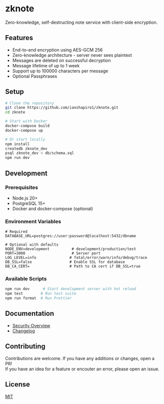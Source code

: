 # zknote

Zero-knowledge, self-destructing note service with client-side encryption.

## Features

- End-to-end encryption using AES-GCM 256
- Zero-knowledge architecture - server never sees plaintext
- Messages are deleted on successful decryption
- Message lifetime of up to 1 week
- Support up to 100000 characters per message
- Optional Passphrases

## Setup

```bash
# Clone the repository
git clone https://github.com/ianshapiro1/zknote.git
cd zknote

# Start with Docker
docker-compose build 
docker-compose up

# Or start locally
npm install
createdb zknote_dev
psql zknote_dev < db/schema.sql
npm run dev
```

## Development

### Prerequisites

- Node.js 20+
- PostgreSQL 15+
- Docker and docker-compose (optional)

### Environment Variables

```env
# Required
DATABASE_URL=postgres://user:password@localhost:5432/dbname

# Optional with defaults
NODE_ENV=development          # development/production/test
PORT=3000                     # Server port
LOG_LEVEL=info               # fatal/error/warn/info/debug/trace
DB_SSL=false                 # Enable SSL for database
DB_CA_CERT=                  # Path to CA cert if DB_SSL=true
```

### Available Scripts

```bash
npm run dev      # Start development server with hot reload
npm test        # Run test suite
npm run format  # Run Prettier
```

## Documentation

- [Security Overview](docs/SECURITY.md)
- [Changelog](CHANGELOG.md)

## Contributing

Contributions are welcome. If you have any additions or changes, open a PR!  
If you have an idea for a feature or encouter an error, please open an issue.

## License

[MIT](LICENSE)
